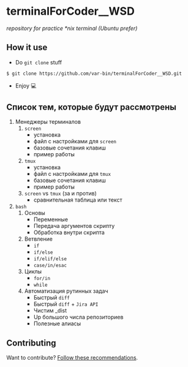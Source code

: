 # terminalForCoder__WSD
_repository for practice *nix terminal (Ubuntu prefer)_

## How it use

* Do `git clone` stuff

```bash
$ git clone https://github.com/var-bin/terminalForCoder__WSD.git
```

* Enjoy :computer:

## Список тем, которые будут рассмотрены

1. Менеджеры терминалов
    1. `screen`
        * установка
        * файл с настройками для `screen`
        * базовые сочетания клавиш
        * пример работы
    2. `tmux`
        * установка
        * файл с настройками для `tmux`
        * базовые сочетания клавиш
        * пример работы
    3. `screen` vs `tmux` (за и против)
        * сравнительная таблица или текст
2. `bash`
    1. Основы
        * Переменные
        * Передача аргументов скрипту
        * Обработка внутри скрипта
    2. Ветвление
        * `if`
        * `if/else`
        * `if/elif/else`
        * `case/in/esac`
    3. Циклы
        * `for/in`
        * `while`
    4. Автоматизация рутинных задач
        * Быстрый `diff`
        * Быстрый `diff` + `Jira API`
        * Чистим _dist
        * Up большого числа репозиториев
        * Полезные алиасы

## Contributing
Want to contribute? [Follow these recommendations](https://github.com/var-bin/terminalForCoder__WSD/blob/master/contributing.md).
